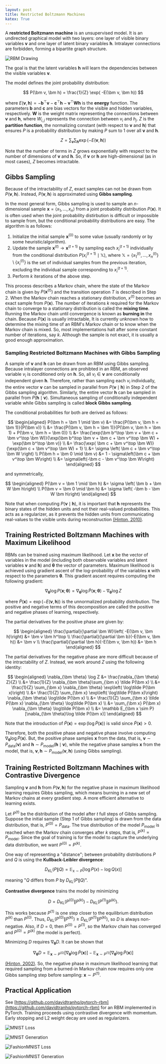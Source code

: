 ```yaml
---
layout: post
title: Restricted Boltzmann Machines
katex: True
---
```


A **restricted Boltzmann machine** is an unsupervised model. It is an undirected graphical model with two layers: one layer of visible binary variables $\bm v$ and one layer of latent binary variables $\bm h$. Intralayer connections are forbidden, forming a bipartite graph structure.

![RBM Drawing](/assets/img/restricted-boltzmann-machines/rbm_drawing.png)

The goal is that the latent variables $\bm h$ will learn the dependencies between the visible variables $\bm v$.

The model defines the joint probability distribution:

$$
    P(\bm v, \bm h) = \frac{1}{Z} \exp( -E(\bm v, \bm h))
$$

where $E(\bm v, \bm h) = -\bm b^\top \bm v - \bm c^\top \bm h - \bm v^\top \bm W \bm h$ is the **energy** function. The parameters $\bm b$ and $\bm c$ are bias vectors for the visible and hidden variables, respectively. $\bm W$ is the weight matrix representing the connections between $\bm v$ and $\bm h$, where $W_{i,j}$ represents the connection between $v_i$ and $h_j$. $Z$ is the **partition function**, the normalizing constant (with respect to $\bm v$ and $\bm h$) that ensures $P$ is a probability distribution by making $P$ sum to 1 over all $\bm v$ and $\bm h$.

$$
    Z = \sum_{\bm v} \sum_{\bm h} \exp(-E(\bm v, \bm h))
$$

Note that the number of terms in $Z$ grows exponentially with respect to the number of dimensions of $\bm v$ and $\bm h$. So, if $\bm v$ or $\bm h$ are high-dimensional (as in most cases), $Z$ becomes intractable.

## Gibbs Sampling

Because of the intractability of $Z$, exact samples can not be drawn from $P(\bm v, \bm h)$. Instead, $P(\bm v, \bm h)$ is approximated using **Gibbs sampling**.

In the most general form, Gibbs sampling is used to sample an $n$-dimensional sample $\bm x = \langle x_1, \dots, x_n \rangle$ from a joint probability distribution $P(\bm x)$. It is often used when the joint probability distirbution is difficult or impossible to sample from, but the conditional probability distributions are easy. The algorithm is as follows:

1. Initialize the initial sample $\bm x^{(0)}$ to some value (usually randomly or by some heuristic/algorithm).
2. Update the sample $\bm x^{(t)} \to \bm x^{(t + 1)}$ by sampling each $x_i^{(t+1)}$ individually from the conditional distribution $P(x_i^{(t+1)} \mid \mathbb X)$, where $\mathbb X = \{ x_1^{(t)}, \dots, x_n^{(t)} \} \setminus \{ x_i^{(t)} \}$ is the set of individual samples from the previous iteration, excluding the individual sample corresponding to $x_i^{(t+1)}$.
3. Perform $k$ iterations of the above step.

This process describes a Markov chain, where the state of the Markov chain is given by $P(\bm x^{(t)})$ and the transition operation $T$ is described in Step 2. When the Markov chain reaches a stationary distribution, $x^{(t)}$ becomes an exact sample from $P(\bm x)$. The number of iterations $k$ required for the Markov chain to converge to a stationary distribution is called the **mixing time**. Running the Markov chain until convergence is known as **burning in** the chain. Because $P(\bm x)$ is usually intractable, It is currently unknown how to determine the mixing time of an RBM's Markov chain or to know when the Markov chain is mixed. So, most implementations halt after some constant number of iterations, say $k$. Although the sample is not exact, it is usually a good enough approximation.

### Sampling Restricted Boltzmann Machines with Gibbs Sampling

A sample of $\bm v$ and $\bm h$ can be drawn from an RBM using Gibbs sampling. Because intralayer connections are prohibted in an RBM, an observed variable $v_i$ is conditioned only on $\bm h$. So, all $v_i \in \bm v$ are conditionally independent given $\bm h$. Therefore, rather than sampling each $v_i$ individually, the entire vector $\bm v$ can be sampled in parallel from $P(\bm v \mid \bm h)$ in Step 2 of the Gibbs sampling algorithm. Similarly, the entire vector $\bm h$ can be sampled in parallel from $P(\bm h \mid \bm v)$. Simultaneous sampling of conditionally independent variable while Gibbs sampling is called **block Gibbs sampling**.

The conditional probabilities for both are derived as follows:

$$
\begin{aligned}
    P(\bm h = \bm 1 \mid \bm v)
    &= \frac{P(\bm v, \bm h = \bm 1)}{P(\bm v)} \\
    &= \frac{P(\bm v, \bm h = \bm 1)}{P(\bm v, \bm h = \bm 1) + P(\bm v, \bm h = \bm 0)} \\
    &= \frac{\exp(\bm b^\top \bm v + \bm c + \bm v^\top \bm W)}{\exp(\bm b^\top \bm v + \bm c + \bm v^\top \bm W) + \exp(\bm b^\top \bm v)} \\
    &= \frac{\exp( \bm c + \bm v^\top \bm W)}{\exp(\bm c + \bm v^\top \bm W) + 1} \\
    &= \sigma \left( \bm c + \bm v^\top \bm W \right) \\
    P(\bm h = \bm 0 \mid \bm v) &= 1 - \sigma\left(\bm c + \bm v^\top \bm W\right) \\
    &= \sigma\left(-\bm c - \bm v^\top \bm W\right)
\end{aligned}
$$

and symmetrically,

$$
\begin{aligned}
    P(\bm v = \bm 1 \mid \bm h) &= \sigma \left( \bm b + \bm W \bm h\right) \\
    P(\bm v = \bm 0 \mid \bm h) &= \sigma \left( -\bm b - \bm W \bm h\right)
\end{aligned}
$$

Note that when computing $P(\bm v \mid \bm h)$, it is important that $\bm h$ represents the binary states of the hidden units and not their real-valued probabilities. This acts as a regularizer, as it prevents the hidden units from communicating real-values to the visible units during reconstruction [(Hinton, 2010)](https://www.cs.toronto.edu/~hinton/absps/guideTR.pdf).

## Training Restricted Boltzmann Machines with Maximum Likelihood

RBMs can be trained using maximum likelihood. Let $\bm x$ be the vector of variables in the model (including both observable variables and latent variables $\bm v$ and $\bm h$) and $\bm \theta$ the vector of parameters. Maximum likelihood is achieved using gradient ascent of the log-probability of the variables $\bm x$ with respect to the parameters $\bm \theta$. This gradient ascent requires computing the following gradient:

$$
    \nabla_{\bm \theta} \log P(\bm x; \bm \theta) = \nabla_{\bm \theta} \log \tilde P(\bm x; \bm \theta) - \nabla_{\bm \theta} \log Z
$$

where $\tilde P(\bm x) = \exp(-E(\bm v, \bm h))$ is the unnormalized probability distribution. The positive and negative terms of this decomposition are called the positive and negative phases of learning, respectively.

The partial derivatives for the positive phase are given by:

$$
\begin{aligned}
    \frac{\partial}{\partial \bm W}\left( -E(\bm v, \bm h)\right) &= \bm v \bm h^\top \\
    \frac{\partial}{\partial \bm b}(-E(\bm v, \bm h)) &= \bm v \\
    \frac{\partial}{\partial \bm h}(-E(\bm v, \bm h)) &= \bm h
\end{aligned}
$$

The partial derivatives for the negative phase are more difficult because of the intractability of $Z$. Instead, we work around $Z$ using the following identity:

$$
\begin{aligned}
    \nabla_{\bm \theta} \log Z
    &= \frac{\nabla_{\bm \theta} Z}{Z} \\
    &= \frac{1}{Z} \nabla_{\bm \theta}\sum_{\bm x} \tilde P(\bm x) \\
    &= \frac{1}{Z} \sum_{\bm x} \nabla_{\bm \theta} \exp\left( \log\tilde P(\bm x)\right) \\
    &= \frac{1}{Z} \sum_{\bm x} \exp\left( \log\tilde P(\bm x)\right) \nabla_{\bm \theta} \log\tilde P(\bm x) \\
    &= \frac{1}{Z} \sum_{\bm x} \tilde P(\bm x) \nabla_{\bm \theta} \log\tilde P(\bm x) \\
    &= \sum_{\bm x} P(\bm x) \nabla_{\bm \theta} \log\tilde P(\bm x) \\
    &= \mathbb E_{\bm x \sim P}[\nabla_{\bm \theta}\log \tilde P(\bm x)]
\end{aligned}
$$

Note that the introduction of $\tilde P(\bm x) = \exp\left(\log \tilde P(\bm x)\right)$ is valid since $\tilde P(\bm x) > 0$.

Therefore, both the positive phase and negative phase involve computing $\nabla_{\bm \theta} \log \tilde P(\bm x)$. But, the positive phase samples $\bm x$ from the data, that is, $\bm v \sim P_\text{data}(\bm v)$ and $\bm h \sim P_\text{model}(\bm h \mid \bm v)$, while the negative phase samples $\bm x$ from the model, that is, $\bm v, \bm h \sim P_\text{model}(\bm v, \bm h)$ (using Gibbs sampling).

## Training Restricted Boltzmann Machines with Contrastive Divergence

Sampling $\bm v$ and $\bm h$ from $P(\bm v, \bm h)$ for the negative phase in maximum likelihood learning requires Gibbs sampling, which means burning in a new set of Markov chains at every gradient step. A more efficient alternative to learning exists.

Let $P^{(t)}$ be the distribution of the model after $t$ full steps of Gibbs sampling. Suppose the initial sample (Step 1 of Gibbs sampling) is drawn from the data distribution, that is, $P^{(0)} = P_\text{data}$. The true distribution of the model $P_\text{model}$ is reached when the Markov chain converges after $k$ steps, that is, $P^{(k)} = P_\text{model}$. Since the goal of training is for the model to capture the underlying data distribution, we want $P^{(0)} = P^{(k)}$.

One way of representing a "distance"; between probability distributions $P$ and $Q$ is using the **Kullback-Leibler divergence**:

$$
    D_\text{KL}(P \lVert Q) = \mathbb E_{ \mathrm{x} \sim P} \left[ \log P(x) - \log Q(x) \right]
$$

meaning "$Q$ differs from $P$ by $D_\text{KL}(P \lVert Q)$".

**Contrastive divergence** trains the model by minimizing

$$
    D = D_\text{KL}( P^{(0)} \lVert P^{(k)} ) - D_\text{KL}( P^{(1)} \lVert P^{(k)} ).
$$

This works because $P^{(1)}$ is one step closer to the equilibrium distribution $P^{(k)}$ than $P^{(0)}$. Thus, $D_\text{KL}( P^{(0)} \lVert P^{(k)} ) \geq D_\text{KL}( P^{(1)} \lVert P^{(k)} )$, so $D$ is always non-negative. Also, if $D = 0$, then $P^{(0)} = P^{(1)}$, so the Markov chain has converged and $P^{(0)} = P^{(k)}$ (the model is perfect).

Minimizing $D$ requires $\nabla_{\bm \theta}D$. It can be shown that 

$$
    \nabla_{\bm \theta} D = \mathbb E_{\mathbf x \sim P^{(0)}} \left[
        \nabla_{\bm \theta} \log \tilde P(\bm x)
    \right] - \mathbb E_{\mathbf x \sim P^{(1)}} \left[
        \nabla_{\bm \theta} \log \tilde P(\bm x)
    \right]
$$

[(Hinton, 2002)](https://www.cs.toronto.edu/~hinton/absps/tr00-004.pdf). So, the negative phase in maximum likelihood learning that required sampling from a burned-in  Markov chain now requires only one Gibbs sampling step before sampling: $\bm x \sim P^{(1)}$.

## Practical Application

See [https://github.com/davidtranhq/pytorch-rbm](https://github.com/davidtranhq/pytorch-rbm) for an RBM implemented in PyTorch. Training proceeds using contrastive divergence with momentum. Early stopping and L2 weight decay are used as regularizers.

![MNIST Loss](/assets/img/restricted-boltzmann-machines/MNIST_loss.png)

![MNIST Generation](/assets/img/restricted-boltzmann-machines/MNIST_generation.png)

![FashionMNIST Loss](/assets/img/restricted-boltzmann-machines/FashionMNIST_loss.png)

![FashionMNIST Generation](/assets/img/restricted-boltzmann-machines/FashionMNIST_generation.png)